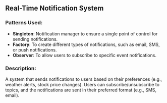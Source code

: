 ## Real-Time Notification System

### Patterns Used:
- **Singleton**: Notification manager to ensure a single point of control for sending notifications.
- **Factory**: To create different types of notifications, such as email, SMS, or push notifications.
- **Observer**: To allow users to subscribe to specific event notifications.

### Description:
A system that sends notifications to users based on their preferences (e.g., weather alerts, stock price changes). Users can subscribe/unsubscribe to topics, and the notifications are sent in their preferred format (e.g., SMS, email).
